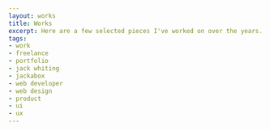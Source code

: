```yaml
---
layout: works
title: Works
excerpt: Here are a few selected pieces I've worked on over the years. Click on one to read a little bit more about it and the process I was involved in.
tags: 
- work
- freelance
- portfolio
- jack whiting
- jackabox
- web developer
- web design
- product
- ui
- ux
---
```

